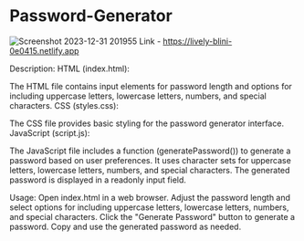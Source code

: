 # Password-Generator

![Screenshot 2023-12-31 201955](https://github.com/shuklatushar12219829/Password-Generator/assets/115138208/e4a07b7f-0e2b-41ac-b41e-9d7fe3cf7992)
Link - https://lively-blini-0e0415.netlify.app

Description:
HTML (index.html):

The HTML file contains input elements for password length and options for including uppercase letters, lowercase letters, numbers, and special characters.
CSS (styles.css):

The CSS file provides basic styling for the password generator interface.
JavaScript (script.js):

The JavaScript file includes a function (generatePassword()) to generate a password based on user preferences.
It uses character sets for uppercase letters, lowercase letters, numbers, and special characters.
The generated password is displayed in a readonly input field.

Usage:
Open index.html in a web browser.
Adjust the password length and select options for including uppercase letters, lowercase letters, numbers, and special characters.
Click the "Generate Password" button to generate a password.
Copy and use the generated password as needed.
